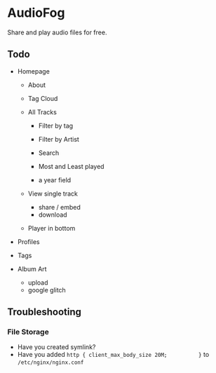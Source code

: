 # AudioFog

Share and play audio files for free.

## Todo

- Homepage
  - About
  - Tag Cloud

  - All Tracks
    - Filter by tag
    - Filter by Artist
    - Search
    - Most and Least played

    - a year field

  - View single track
    - share / embed
    - download

  - Player in bottom

- Profiles
- Tags
- Album Art
  - upload
  - google glitch

## Troubleshooting

### File Storage
- Have you created symlink?
- Have you added `http {
      client_max_body_size 20M;         
}` to `/etc/nginx/nginx.conf`
